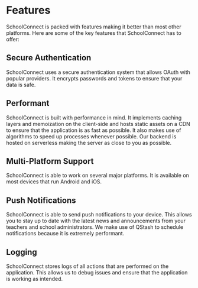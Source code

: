 # Features

SchoolConnect is packed with features making it better than most other platforms. Here are some of the key features that SchoolConnect has to offer:

## Secure Authentication

SchoolConnect uses a secure authentication system that allows OAuth with popular providers. It encrypts passwords and tokens to ensure that your data is safe.

## Performant

SchoolConnect is built with performance in mind. It implements caching layers and memoization on the client-side and hosts static assets on a CDN to ensure that the application is as fast as possible. It also makes use of algorithms to speed up processes whenever possible. Our backend is hosted on serverless making the server as close to you as possible.

## Multi-Platform Support

SchoolConnect is able to work on several major platforms. It is available on most devices that run Android and iOS.

## Push Notifications

SchoolConnect is able to send push notifications to your device. This allows you to stay up to date with the latest news and announcements from your teachers and school administrators. We make use of QStash to schedule notifications because it is extremely performant.

## Logging

SchoolConnect stores logs of all actions that are performed on the application. This allows us to debug issues and ensure that the application is working as intended.
